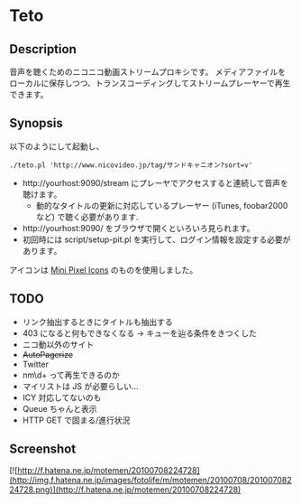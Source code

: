 Teto
====

Description
-----------
音声を聴くためのニコニコ動画ストリームプロキシです。
メディアファイルをローカルに保存しつつ、トランスコーディングしてストリームプレーヤーで再生できます。


Synopsis
--------
以下のようにして起動し、

	./teto.pl 'http://www.nicovideo.jp/tag/サンドキャニオン?sort=v'

 * http://yourhost:9090/stream にプレーヤでアクセスすると連続して音声を聴けます。
   * 動的なタイトルの更新に対応しているプレーヤー (iTunes, foobar2000 など) で聴く必要があります.
 * http://yourhost:9090/ をブラウザで開くといろいろ見られます。
 * 初回時には script/setup-pit.pl を実行して、ログイン情報を設定する必要があります。

アイコンは [Mini Pixel Icons](http://icondock.com/free/mini-pixel-icons) のものを使用しました。

TODO
----
 * リンク抽出するときにタイトルも抽出する
 * 403 になると何もできなくなる → キューを辿る条件をきつくした
 * ニコ動以外のサイト
 * <del>AutoPagerize</del>
 * Twitter
 * nm\d+ って再生できるのか
 * マイリストは JS が必要らしい…
 * ICY 対応してないのも
 * Queue ちゃんと表示
 * HTTP GET で固まる/進行状況

Screenshot
----------
[![http://f.hatena.ne.jp/motemen/20100708224728](http://img.f.hatena.ne.jp/images/fotolife/m/motemen/20100708/20100708224728.png)](http://f.hatena.ne.jp/motemen/20100708224728)
